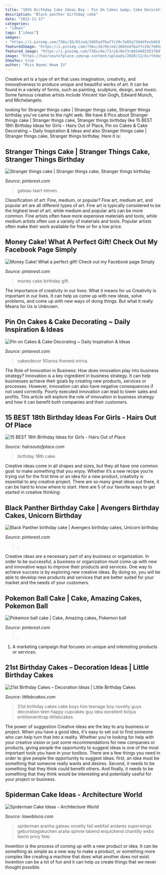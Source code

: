 ```yaml
---
title: "18th Birthday Cake Ideas Boy : Pin On Cakes &amp; Cake Decorating ~ Daily Inspiration &amp; Ideas"
description: "Black panther birthday cake"
date: "2022-11-17"
categories:
- "ideas"
tags: ["ideas"]
images:
- "https://i.pinimg.com/736x/26/65/ed/2665ed7ba77c29c7e05a73d4dfecb65d.jpg"
featuredImage: "https://i.pinimg.com/736x/26/65/ed/2665ed7ba77c29c7e05a73d4dfecb65d.jpg"
featured_image: "https://i.pinimg.com/736x/0e/73/c6/0e73c6014683351f8d787dad64e38446.jpg"
image: "https://hairsoutofplace.com/wp-content/uploads/2020/11/birthday-ideas-for-the-best-18th.jpg"
ShowToc: true
author: "Miss Naomi Howe IV"
---
```



Creative art is a type of art that uses imagination, creativity, and innovativeness to produce unique and beautiful works of art. It can be found in a variety of forms, such as painting, sculpture, design, and music. Some famous creative artists include Vincent Van Gogh, Edward Munch, and Michelangelo.

	

		
looking for Stranger things cake | Stranger things cake, Stranger things birthday you've came to the right web. We have 8 Pics about Stranger things cake | Stranger things cake, Stranger things birthday like 15 BEST 18th Birthday Ideas for Girls - Hairs Out of Place, Pin on Cakes &amp; Cake Decorating ~ Daily Inspiration &amp; Ideas and also Stranger things cake | Stranger things cake, Stranger things birthday. Here it is:
		
    
## Stranger Things Cake | Stranger Things Cake, Stranger Things Birthday

<img loading=lazy src="https://i.pinimg.com/736x/0e/73/c6/0e73c6014683351f8d787dad64e38446.jpg" onerror="this.onerror=null;this.src='https://tse3.mm.bing.net/th?id=OIP.1z4-ajA9IS8aqEUr8AGBEwHaJ3&amp;pid=15.1';" alt="Stranger things cake | Stranger things cake, Stranger things birthday">

_Source: pinterest.com_

>gateau taart eleven. 

	

Classification of art: Fine, medium, or popular?
Fine art, medium art, and popular art are all different types of art. Fine art is typically considered to be the highest level of art, while medium and popular arts can be more common. Fine artists often have more expensive materials and tools, while medium artists often use a variety of materials and tools. Popular artists often make their work available for free or for a low price.

    
## Money Cake! What A Perfect Gift! Check Out My Facebook Page Simply

<img loading=lazy src="https://i.pinimg.com/736x/26/65/ed/2665ed7ba77c29c7e05a73d4dfecb65d.jpg" onerror="this.onerror=null;this.src='https://tse1.mm.bing.net/th?id=OIP.45tjFBTUcFrBjJ5BpZQKfgHaNK&amp;pid=15.1';" alt="Money Cake! What a perfect gift! Check out my Facebook page Simply">

_Source: pinterest.com_

>money cake birthday gift. 

	

The importance of creativity in our lives: What it means for us
Creativity is important in our lives. It can help us come up with new ideas, solve problems, and come up with new ways of doing things. But what it really Means for Us is Unknown.

    
## Pin On Cakes &amp; Cake Decorating ~ Daily Inspiration &amp; Ideas

<img loading=lazy src="https://i.pinimg.com/736x/1b/fa/48/1bfa4878a90d58a8dc7f67b07a645f4f.jpg" onerror="this.onerror=null;this.src='https://tse1.mm.bing.net/th?id=OIP.m28O6hJstOtjW23-xXR4CwHaJ3&amp;pid=15.1';" alt="Pin on Cakes &amp; Cake Decorating ~ Daily Inspiration &amp; Ideas">

_Source: pinterest.com_

>cakesdecor 50anos themed mirna. 

	

The Role of Innovation in Business: How does innovation play into business strategy?
Innovation is a key ingredient in business strategy. It can help businesses achieve their goals by creating new products, services or processes. However, innovation can also have negative consequences if not used correctly. Poorly executed innovation can lead to lower sales and profits. This article will explore the role of innovation in business strategy and how it can benefit both companies and their customers.

    
## 15 BEST 18th Birthday Ideas For Girls - Hairs Out Of Place

<img loading=lazy src="https://hairsoutofplace.com/wp-content/uploads/2020/11/birthday-ideas-for-the-best-18th.jpg" onerror="this.onerror=null;this.src='https://tse4.mm.bing.net/th?id=OIP.J42qcAsHv9GbjRxrZiF9mQHaNK&amp;pid=15.1';" alt="15 BEST 18th Birthday Ideas for Girls - Hairs Out of Place">

_Source: hairsoutofplace.com_

>birthday 18th cake. 

	

Creative ideas come in all shapes and sizes, but they all have one common goal: to make something that you enjoy. Whether it’s a new recipe you’re trying out for the first time or an idea for a new product, creativity is essential to any creative project. There are so many great ideas out there, it can be hard to know where to start. Here are 5 of our favorite ways to get started in creative thinking: 

    
## Black Panther Birthday Cake | Avengers Birthday Cakes, Unicorn Birthday

<img loading=lazy src="https://i.pinimg.com/736x/70/13/e3/7013e3a3930c174b814ba483dbe72418.jpg" onerror="this.onerror=null;this.src='https://tse3.mm.bing.net/th?id=OIP.fbnM_goR4QVRWCYsaNO2VwHaJ3&amp;pid=15.1';" alt="Black Panther birthday cake | Avengers birthday cakes, Unicorn birthday">

_Source: pinterest.com_

>. 

	

Creative ideas are a necessary part of any business or organization. In order to be successful, a business or organization must come up with new and innovative ways to improve their products and services. One way to achieve success is by exploring new creative ideas. By doing so, you will be able to develop new products and services that are better suited for your market and the needs of your customers.

    
## Pokemon Ball Cake | Cake, Amazing Cakes, Pokemon Ball

<img loading=lazy src="https://i.pinimg.com/736x/06/ee/19/06ee19832deb198da6d88bde297966f9--pokemon-amazing-cakes.jpg" onerror="this.onerror=null;this.src='https://tse4.mm.bing.net/th?id=OIP.1gLkJ9SfrjNz4d9XTp0trADNEw&amp;pid=15.1';" alt="Pokemon ball cake | Cake, Amazing cakes, Pokemon ball">

_Source: pinterest.com_

>. 

	

1. A marketing campaign that focuses on unique and interesting products or services.

    
## 21st Birthday Cakes – Decoration Ideas | Little Birthday Cakes

<img loading=lazy src="http://www.littlebcakes.com/wp-content/uploads/2014/02/21st-Birthday-Cake-768x1024.jpg" onerror="this.onerror=null;this.src='https://tse4.mm.bing.net/th?id=OIP.dDSNhLNVPcQaiIWfbp_0LwHaJ4&amp;pid=15.1';" alt="21st Birthday Cakes – Decoration Ideas | Little Birthday Cakes">

_Source: littlebcakes.com_

>21st birthday cakes cake boys him teenage boy novelty guys decoration teen happy cupcakes guy idea excellent birijus entitlementtrap littlebcakes. 

	

The power of suggestion
Creative ideas are the key to any business or project. When you have a good idea, it's easy to set out to find someone who can help turn that into a reality. Whether you're looking for help with your creative vision or just some recommendations for new companies or products, giving people the opportunity to suggest ideas is one of the most important tools you have in your toolbox.
There are a few things you need in order to give people the opportunity to suggest ideas: first, an idea must be something that someone really wants and desires. Second, it needs to be something that they think could benefit others. And finally, it needs to be something that they think would be interesting and potentially useful for your project or business.

    
## Spiderman Cake Ideas - Architecture World

<img loading=lazy src="https://lawebloca.com/wp-content/uploads/2012/11/spiderman-diy-cake.jpg" onerror="this.onerror=null;this.src='https://tse4.mm.bing.net/th?id=OIP.Ealpo9CvKDaMfhFMSFKG_gHaJ4&amp;pid=15.1';" alt="Spiderman Cake Ideas - Architecture World">

_Source: lawebloca.com_

>spiderman aranha gateau novelty fail webfail andares superwings geburtstagskuchen araña spinne labend erquickend chantilly webs leerlo privy fete. 

	

Invention is the process of coming up with a new product or idea. It can be something as simple as a new way to make a product, or something more complex like creating a machine that does what another does not exist. Invention can be a lot of fun and it can help us create things that we never thought possible.

